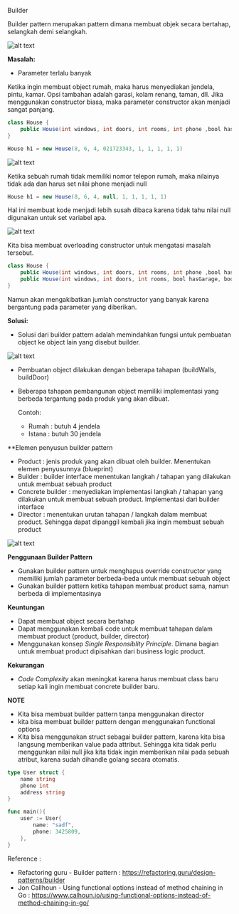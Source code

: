 Builder

Builder pattern merupakan pattern dimana membuat objek secara bertahap, selangkah demi selangkah.

![alt text](https://refactoring.guru/images/patterns/content/builder/builder.png)


**Masalah:**

- Parameter terlalu banyak 

Ketika ingin membuat object rumah, maka harus menyediakan jendela, pintu, kamar. Opsi tambahan adalah garasi, kolam renang, taman, dll. Jika menggunakan constructor biasa, maka parameter constructor akan menjadi sangat panjang. 


```java
class House {
    public House(int windows, int doors, int rooms, int phone ,bool hasGarage, bool HasSwimPool, boolHasGarden){}
}

House h1 = new House(8, 6, 4, 021723343, 1, 1, 1, 1, 1)
```

![alt text](https://refactoring.guru/images/refactoring/content/smells/long-parameter-list-01.png)


Ketika sebuah rumah tidak memiliki nomor telepon rumah, maka nilainya tidak ada dan harus set nilai phone menjadi null

```java
House h1 = new House(8, 6, 4, null, 1, 1, 1, 1, 1)
```

Hal ini membuat kode menjadi lebih susah dibaca karena tidak tahu nilai null digunakan untuk set variabel apa. 

![alt text](https://refactoring.guru/images/patterns/diagrams/builder/problem2.png)


Kita bisa membuat overloading constructor untuk mengatasi masalah tersebut.

```java
class House {
    public House(int windows, int doors, int rooms, int phone ,bool hasGarage, bool HasSwimPool, boolHasGarden){}
    public House(int windows, int doors, int rooms, bool hasGarage, bool HasSwimPool, boolHasGarden){}
}
```

Namun akan mengakibatkan jumlah constructor yang banyak karena bergantung pada parameter yang diberikan.

**Solusi:**

- Solusi dari builder pattern adalah memindahkan fungsi untuk pembuatan object ke object lain yang disebut builder.

![alt text](https://refactoring.guru/images/patterns/diagrams/builder/solution1.png)


- Pembuatan object dilakukan dengan beberapa tahapan (buildWalls, buildDoor)
- Beberapa tahapan pembangunan object memiliki implementasi yang berbeda tergantung pada produk yang akan dibuat.

    Contoh:

    - Rumah : butuh 4 jendela
    - Istana : butuh 30 jendela

**Elemen penyusun builder pattern

- Product : jenis produk yang akan dibuat oleh builder. Menentukan elemen penyusunnya (blueprint)
- Builder : builder interface menentukan langkah / tahapan yang dilakukan untuk membuat sebuah product
- Concrete builder : menyediakan implementasi langkah / tahapan yang dilakukan untuk membuat sebuah product. Implementasi dari builder interface
- Director : menentukan urutan tahapan / langkah dalam membuat product. Sehingga dapat dipanggil kembali jika ingin membuat sebuah product

![alt text](https://refactoring.guru/images/patterns/diagrams/builder/structure.png)

**Penggunaan Builder Pattern**

- Gunakan builder pattern untuk menghapus override constructor yang memiliki jumlah parameter berbeda-beda untuk membuat sebuah object
- Gunakan builder pattern ketika tahapan membuat product sama, namun berbeda di implementasinya 

**Keuntungan**
- Dapat membuat object secara bertahap
- Dapat menggunakan kembali code untuk membuat tahapan dalam membuat product (product, builder, director)
- Menggunakan konsep _Single Responsiblity Principle_. Dimana bagian untuk membuat product dipisahkan dari business logic product.

**Kekurangan**
- _Code Complexity_ akan meningkat karena harus membuat class baru setiap kali ingin membuat concrete builder baru.

**NOTE**
- Kita bisa membuat builder pattern tanpa menggunakan director
- kita bisa membuat builder pattern dengan menggunakan functional options
- Kita bisa menggunakan struct sebagai builder pattern, karena kita bisa langsung memberikan value pada attribut. Sehingga kita tidak perlu menggunkan nilai null jika kita tidak ingin memberikan nilai pada sebuah atribut, karena sudah dihandle golang secara otomatis.

```go
type User struct {
    name string
    phone int
    address string
}

func main(){
    user := User{
        name: "sadf",
        phone: 3425809,
    },
}
```

Reference :
- Refactoring guru - Builder pattern : https://refactoring.guru/design-patterns/builder
- Jon Callhoun - Using functional options instead of method chaining in Go :  https://www.calhoun.io/using-functional-options-instead-of-method-chaining-in-go/
